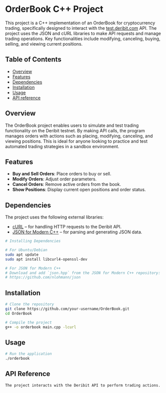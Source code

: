 # OrderBook C++ Project

This project is a C++ implementation of an OrderBook for cryptocurrency trading, specifically designed to interact with the [test.deribit.com](https://test.deribit.com) API. The project uses the JSON and cURL libraries to make API requests and manage trading operations. Key functionalities include modifying, canceling, buying, selling, and viewing current positions.

## Table of Contents

- [Overview](#overview)
- [Features](#features)
- [Dependencies](#dependencies)
- [Installation](#installation)
- [Usage](#usage)
- [API reference](#api-reference)


## Overview

The OrderBook project enables users to simulate and test trading functionality on the Deribit testnet. By making API calls, the program manages orders with actions such as placing, modifying, canceling, and viewing positions. This is ideal for anyone looking to practice and test automated trading strategies in a sandbox environment.

## Features

- **Buy and Sell Orders**: Place orders to buy or sell.
- **Modify Orders**: Adjust order parameters.
- **Cancel Orders**: Remove active orders from the book.
- **Show Positions**: Display current open positions and order status.

## Dependencies

The project uses the following external libraries:
- [cURL](https://curl.se/libcurl/) – for handling HTTP requests to the Deribit API.
- [JSON for Modern C++](https://github.com/nlohmann/json) – for parsing and generating JSON data.

```bash
# Installing Dependencies

# For Ubuntu/Debian
sudo apt update
sudo apt install libcurl4-openssl-dev

# For JSON for Modern C++
# Download and add `json.hpp` from the JSON for Modern C++ repository:
# https://github.com/nlohmann/json
```
## Installation
```bash
# Clone the repository
git clone https://github.com/your-username/OrderBook.git
cd OrderBook

# Compile the project
g++ -o orderbook main.cpp -lcurl
```

## Usage
```bash
# Run the application
./orderbook
```

## API Reference
```bash
The project interacts with the Deribit API to perform trading actions. Consult the API documentation for details on the available endpoints and required authentication.
```

